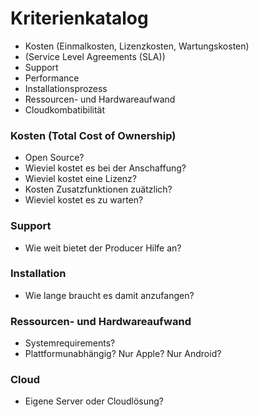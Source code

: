 # Kriterienkatalog
 - Kosten (Einmalkosten, Lizenzkosten, Wartungskosten)
 - (Service Level Agreements (SLA))
 - Support
 - Performance
 - Installationsprozess
 - Ressourcen- und Hardwareaufwand
 - Cloudkombatibilität
 
### Kosten (Total Cost of Ownership)
- Open Source?
- Wieviel kostet es bei der Anschaffung?
- Wieviel kostet eine Lizenz?
- Kosten Zusatzfunktionen zuätzlich?
- Wieviel kostet es zu warten?

### Support
- Wie weit bietet der Producer Hilfe an?

### Installation
- Wie lange braucht es damit anzufangen?

### Ressourcen- und Hardwareaufwand
- Systemrequirements?
- Plattformunabhängig? Nur Apple? Nur Android?

### Cloud
 - Eigene Server oder Cloudlösung?
 

 
